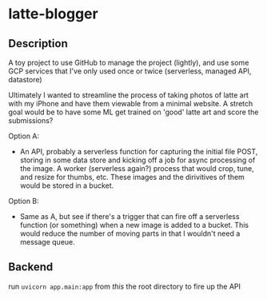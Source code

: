 # latte-blogger

## Description

A toy project to use GitHub to manage the project (lightly), and use some GCP services that I've only used once or twice (serverless, managed API, datastore)

Ultimately I wanted to streamline the process of taking photos of latte art with my iPhone and have them viewable from a minimal website. A stretch goal would be to have some ML get trained on 'good' latte art and score the submissions?

Option A:
- An API, probably a serverless function for capturing the initial file POST, storing in some data store and kicking off a job for async processing of the image. A worker (serverless again?) process that would crop, tune, and resize for thumbs, etc. These images and the dirivitives of them would be stored in a bucket.

Option B:
- Same as A, but see if there's a trigger that can fire off a serverless function (or something) when a new image is added to a bucket. This would reduce the number of moving parts in that I wouldn't need a message queue.

## Backend

run `uvicorn app.main:app` from _this_ the root directory to fire up the API